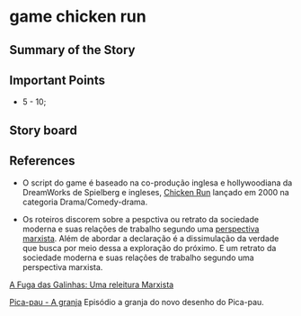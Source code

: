 # game chicken run

## Summary of the Story

## Important Points
- 5 - 10;

## Story board

## References

- O script do game é baseado na co-produção inglesa e hollywoodiana da DreamWorks de Spielberg e ingleses, [Chicken Run](https://www.terra.com.br/cinema/comedia/galinhas.htm) lançado em 2000 na categoria Drama/Comedy-drama.

- Os roteiros discorem sobre a pespctiva ou retrato da sociedade moderna e suas relações de trabalho segundo uma [perspectiva marxista](https://medium.com/@tloriato/a-fuga-das-galinhas-uma-releitura-marxista-141b96c14b3c). Além de abordar a  declaração é a dissimulação da verdade que busca por meio dessa a exploração do próximo. E um retrato da sociedade moderna e suas relações de trabalho segundo uma perspectiva marxista. 

[A Fuga das Galinhas: Uma releitura Marxista](https://medium.com/@tloriato/a-fuga-das-galinhas-uma-releitura-marxista-141b96c14b3c)



[Pica-pau - A granja](https://www.youtube.com/watch?v=GIfax0zDBUc) Episódio a granja do novo desenho do Pica-pau.
